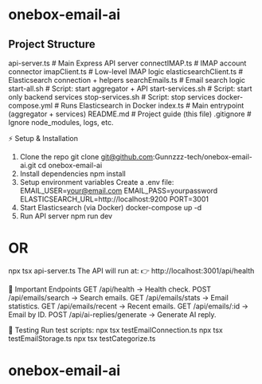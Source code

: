 # onebox-email-ai
## Project Structure

api-server.ts # Main Express API server
connectIMAP.ts # IMAP account connector
imapClient.ts # Low-level IMAP logic
elasticsearchClient.ts # Elasticsearch connection + helpers
searchEmails.ts # Email search logic
start-all.sh # Script: start aggregator + API
start-services.sh # Script: start only backend services
stop-services.sh # Script: stop services
docker-compose.yml # Runs Elasticsearch in Docker
index.ts # Main entrypoint (aggregator + services)
README.md # Project guide (this file)
.gitignore # Ignore node_modules, logs, etc.



⚡ Setup & Installation
1. Clone the repo
git clone git@github.com:Gunnzzz-tech/onebox-email-ai.git
cd onebox-email-ai
2. Install dependencies
npm install
3. Setup environment variables
Create a .env file:
EMAIL_USER=your@email.com
EMAIL_PASS=yourpassword
ELASTICSEARCH_URL=http://localhost:9200
PORT=3001
4. Start Elasticsearch (via Docker)
docker-compose up -d
5. Run API server
npm run dev
# OR
npx tsx api-server.ts
The API will run at:
👉 http://localhost:3001/api/health

🔑 Important Endpoints
GET /api/health → Health check.
POST /api/emails/search → Search emails.
GET /api/emails/stats → Email statistics.
GET /api/emails/recent → Recent emails.
GET /api/emails/:id → Email by ID.
POST /api/ai-replies/generate → Generate AI reply.

🧪 Testing
Run test scripts:
npx tsx testEmailConnection.ts
npx tsx testEmailStorage.ts
npx tsx testCategorize.ts


# onebox-email-ai
